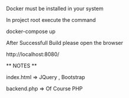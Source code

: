 Docker must be installed in your system

In project root execute the command

docker-compose up

After Successfull Build please open the browser

http://localhost:8080/




** NOTES **

index.html  => JQuery , Bootstrap 

backend.php => Of Course PHP

